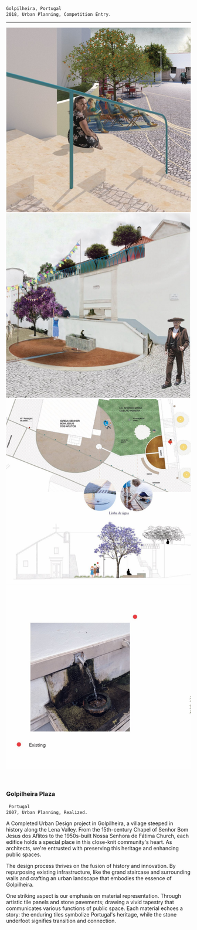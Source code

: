 	Golpilheira, Portugal
	2018, Urban Planning, Competition Entry.
---
![photo 1](works/golpilheira-plaza/five_one_00001.jpg)
![photo 1](works/golpilheira-plaza/five_one_00002.jpg)
![photo 1](works/golpilheira-plaza/five_one_00003.jpg)
![photo 1](works/golpilheira-plaza/five_one_00004.jpg)


<br id="scr-to-here" />



### Golpilheira Plaza

	 Portugal 
	2007, Urban Planning, Realized.

A Completed Urban Design project in Golpilheira, a village steeped in history along the Lena Valley. From the 15th-century Chapel of Senhor Bom Jesus dos Aflitos to the 1950s-built Nossa Senhora de Fátima Church, each edifice holds a special place in this close-knit community's heart. As architects, we're entrusted with preserving this heritage and enhancing public spaces.

The design process thrives on the fusion of history and innovation. By repurposing existing infrastructure, like the grand staircase and surrounding walls and crafting an urban landscape that embodies the essence of Golpilheira.

One striking aspect is our emphasis on material representation. Through artistic tile panels and stone pavements; drawing a vivid tapestry that communicates various functions of public space. Each material echoes a story: the enduring tiles symbolize Portugal's heritage, while the stone underfoot signifies transition and connection.
